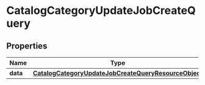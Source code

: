 # CatalogCategoryUpdateJobCreateQuery

## Properties
Name | Type | Description | Notes
------------ | ------------- | ------------- | -------------
**data** | [**CatalogCategoryUpdateJobCreateQueryResourceObject**](CatalogCategoryUpdateJobCreateQueryResourceObject.md) |  | 
